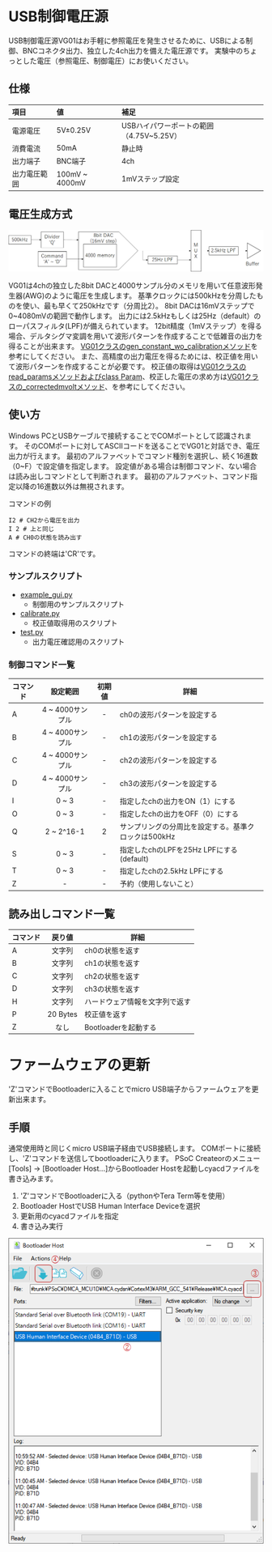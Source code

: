 
# USB制御電圧源

USB制御電圧源VG01はお手軽に参照電圧を発生させるために、USBによる制御、BNCコネクタ出力、独立した4ch出力を備えた電圧源です。
実験中のちょっとした電圧（参照電圧、制御電圧）にお使いください。

## 仕様

|項目|値|補足|
|:--|:--|:--|
|電源電圧|5V±0.25V|USBハイパワーポートの範囲（4.75V~5.25V）|
|消費電流|50mA|静止時|
|出力端子|BNC端子|4ch|
|出力電圧範囲|100mV ~ 4000mV|1mVステップ設定|

## 電圧生成方式

![電圧生成ブロック](./data/20230221_blocks.png)

VG01は4chの独立した8bit DACと4000サンプル分のメモリを用いて任意波形発生器(AWG)のように電圧を生成します。
基準クロックには500kHzを分周したものを使い、最も早くて250kHzです（分周比2）。
8bit DACは16mVステップで0~4080mVの範囲で動作します。
出力には2.5kHzもしくは25Hz（default）のローパスフィルタ(LPF)が備えられています。
12bit精度（1mVステップ）を得る場合、デルタシグマ変調を用いて波形パターンを作成することで低雑音の出力を得ることが出来ます。
[VG01クラスのgen_constant_wo_calibrationメソッド](./vg01.py)を参考にしてください。
また、高精度の出力電圧を得るためには、校正値を用いて波形パターンを作成することが必要です。
校正値の取得は[VG01クラスのread_paramsメソッドおよびclass Param](./vg01.py)、校正した電圧の求め方は[VG01クラスの_correctedmvoltメソッド](./vg01.py)、を参考にしてください。

## 使い方

Windows PCとUSBケーブルで接続することでCOMポートとして認識されます。
そのCOMポートに対してASCIIコードを送ることでVG01と対話でき、電圧出力が行えます。
最初のアルファベットでコマンド種別を選択し、続く16進数（0~F）で設定値を指定します。
設定値がある場合は制御コマンド、ない場合は読み出しコマンドとして判断されます。
最初のアルファベット、コマンド指定以降の16進数以外は無視されます。

コマンドの例

```text
I2 # CH2から電圧を出力
I 2 # 上と同じ
A # CH0の状態を読み出す
```

コマンドの終端は'CR'です。

### サンプルスクリプト

- [example_gui.py](./example_gui.py)
  - 制御用のサンプルスクリプト
- [calibrate.py](./calibrate.py)
  - 校正値取得用のスクリプト
- [test.py](./test.py)
  - 出力電圧確認用のスクリプト

### 制御コマンド一覧

 コマンド | 設定範囲 | 初期値 | 詳細
 --------| :------: | :----: | ----
A | 4 ~ 4000サンプル | - | ch0の波形パターンを設定する
B | 4 ~ 4000サンプル | - | ch1の波形パターンを設定する
C | 4 ~ 4000サンプル | - | ch2の波形パターンを設定する
D | 4 ~ 4000サンプル | - | ch3の波形パターンを設定する
I | 0 ~ 3 | - | 指定したchの出力をON（1）にする
O | 0 ~ 3 | - | 指定したchの出力をOFF（0）にする
Q | 2 ~ 2^16-1 | 2 | サンプリングの分周比を設定する。基準クロックは500kHz
S | 0 ~ 3 | - | 指定したchのLPFを25Hz LPFにする(default)
T | 0 ~ 3 | - | 指定したchの2.5kHz LPFにする
Z | - | - | 予約（使用しないこと）

## 読み出しコマンド一覧

コマンド | 戻り値 | 詳細
------- | :----: | ---
A | 文字列 | ch0の状態を返す
B | 文字列 | ch1の状態を返す
C | 文字列 | ch2の状態を返す
D | 文字列 | ch3の状態を返す
H | 文字列 | ハードウェア情報を文字列で返す
P | 20 Bytes | 校正値を返す
Z | なし | Bootloaderを起動する

# ファームウェアの更新

'Z'コマンドでBootloaderに入ることでmicro USB端子からファームウェアを更新出来ます。

## 手順

通常使用時と同じくmicro USB端子経由でUSB接続します。
COMポートに接続し、'Z'コマンドを送信してbootloaderに入ります。
PSoC Createorのメニュー[Tools] -> [Bootloader Host...]からBootloader Hostを起動しcyacdファイルを書き込みます。

1. 'Z'コマンドでBootloaderに入る（pythonやTera Term等を使用）
1. Bootloader HostでUSB Human Interface Deviceを選択
1. 更新用のcyacdファイルを指定
1. 書き込み実行

![Bootloader Hostによるファームウェア更新](./data/20200305_bootloader_host.png)
